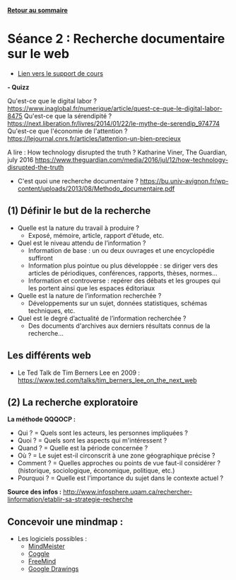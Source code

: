 **[Retour au sommaire](README.md)**

# Séance 2 : Recherche documentaire sur le web

- [Lien vers le support de cours](https://docs.google.com/presentation/d/1y6CnCoP53vn3OCxcqpLZ7cmfabKGX3E_fLc2zkVgPIc/edit#slide=id.g2d337df5f9_1_127)

**- Quizz**

Qu'est-ce que le digital labor ? https://www.inaglobal.fr/numerique/article/quest-ce-que-le-digital-labor-8475
Qu'est-ce que la sérendipité ? https://next.liberation.fr/livres/2014/01/22/le-mythe-de-serendip_974774
Qu'est-ce que l'économie de l'attention ? https://lejournal.cnrs.fr/articles/lattention-un-bien-precieux

A lire : How technology disrupted the truth ? Katharine Viner, The Guardian, july 2016 https://www.theguardian.com/media/2016/jul/12/how-technology-disrupted-the-truth

- C'est quoi une recherche documentaire ?
https://bu.univ-avignon.fr/wp-content/uploads/2013/08/Methodo_documentaire.pdf

## (1) Définir le but de la recherche
- Quelle est la nature du travail à produire ?
  - Exposé, mémoire, article, rapport d'étude, etc.
- Quel est le niveau attendu de l’information ?
  - Information de base : un ou deux ouvrages et une encyclopédie suffiront
  - Information plus pointue ou plus développée : se diriger vers des articles de périodiques, conférences, rapports, thèses, normes… 
  - Information et controverse : repérer des débats et les groupes qui les portent ainsi que les espaces éditoriaux 
- Quelle est la nature de l’information recherchée ?
  - Développements sur un sujet, données statistiques, schémas techniques, etc. 
- Quel est le degré d’actualité de l’information recherchée ?
  - Des documents d'archives aux derniers résultats connus de la recherche...

## Les différents web
- Le Ted Talk de Tim Berners Lee en 2009 : https://www.ted.com/talks/tim_berners_lee_on_the_next_web

## (2) La recherche exploratoire 

**La méthode QQQOCP :** 
- Qui ? = Quels sont les acteurs, les personnes impliquées ? 
- Quoi ? = Quels sont les aspects qui m'intéressent ? 
- Quand ? = Quelle est la période concernée ? 
- Où ? = Le sujet est-il circonscrit à une zone géographique précise ? 
- Comment ? = Quelles approches ou points de vue faut-il considérer ? (historique, sociologique, économique, politique, etc.) 
- Pourquoi ? = Quelle est l'importance du sujet dans le contexte actuel ?

**Source des infos :** http://www.infosphere.uqam.ca/rechercher-linformation/etablir-sa-strategie-recherche

## Concevoir une mindmap :
- Les logiciels possibles :
  - [MindMeister](https://www.mindmeister.com/fr)
  - [Coggle](https://coggle.it/)
  - [FreeMind](http://freemind.sourceforge.net/wiki/index.php/Download)
  - [Google Drawings](https://docs.google.com/drawings/)
